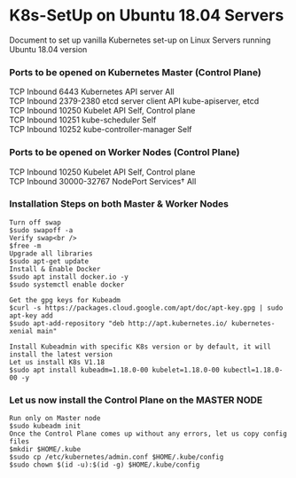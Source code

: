 # K8s-SetUp on Ubuntu 18.04 Servers

Document to set up vanilla Kubernetes set-up on Linux Servers running Ubuntu 18.04 version

### Ports to be opened on Kubernetes Master (Control Plane)

TCP	Inbound	6443	Kubernetes API server	All<br />
TCP	Inbound	2379-2380	etcd server client API	kube-apiserver, etcd<br />
TCP	Inbound	10250	Kubelet API	Self, Control plane<br />
TCP	Inbound	10251	kube-scheduler	Self<br />
TCP	Inbound	10252	kube-controller-manager	Self<br />

### Ports to be opened on Worker Nodes (Control Plane)

TCP	Inbound	10250	Kubelet API	Self, Control plane<br />
TCP	Inbound	30000-32767	NodePort Services†	All<br />

### Installation Steps on both Master & Worker Nodes

```
Turn off swap
$sudo swapoff -a
Verify swap<br />
$free -m
Upgrade all libraries
$sudo apt-get update 
Install & Enable Docker
$sudo apt install docker.io -y
$sudo systemctl enable docker
  
Get the gpg keys for Kubeadm
$curl -s https://packages.cloud.google.com/apt/doc/apt-key.gpg | sudo apt-key add
$sudo apt-add-repository "deb http://apt.kubernetes.io/ kubernetes-xenial main"

Install Kubeadmin with specific K8s version or by default, it will install the latest version
Let us install K8s V1.18
$sudo apt install kubeadm=1.18.0-00 kubelet=1.18.0-00 kubectl=1.18.0-00 -y

```
  

### Let us now install the Control Plane on the MASTER NODE

```
Run only on Master node
$sudo kubeadm init
Once the Control Plane comes up without any errors, let us copy config files
$mkdir $HOME/.kube
$sudo cp /etc/kubernetes/admin.conf $HOME/.kube/config
$sudo chown $(id -u):$(id -g) $HOME/.kube/config
  
```
